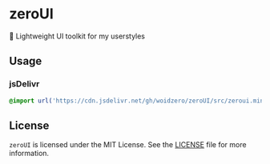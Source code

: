 # zeroUI

🎨 Lightweight UI toolkit for my userstyles

## Usage

### jsDelivr

```css
@import url('https://cdn.jsdelivr.net/gh/woidzero/zeroUI/src/zeroui.min.css');
```

## License

`zeroUI` is licensed under the MIT License. See the [LICENSE](LICENSE) file for more information.
